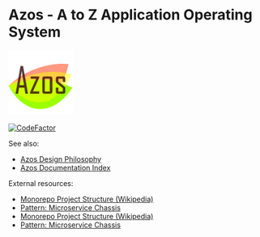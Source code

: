 # Azos - A to Z Application Operating System
<img src="/elm/design/icons/azos.png" alt="Logo" >

[![CodeFactor](https://www.codefactor.io/repository/github/azist/azos/badge/master)](https://www.codefactor.io/repository/github/azist/azos/overview/master)

See also:
- [Azos Design Philosophy](/src/philosophy.md)
- [Azos Documentation Index](/src/documentation-index.md)


External resources:
- [Monorepo Project Structure (Wikipedia)](https://en.wikipedia.org/wiki/Monorepo)
- [Pattern: Microservice Chassis](https://microservices.io/patterns/microservice-chassis.html)
- <a href="https://en.wikipedia.org/wiki/Monorepo)" target="_blank">Monorepo Project Structure (Wikipedia)</a>
- <a href="https://microservices.io/patterns/microservice-chassis.html" target="_blank">Pattern: Microservice Chassis</a>